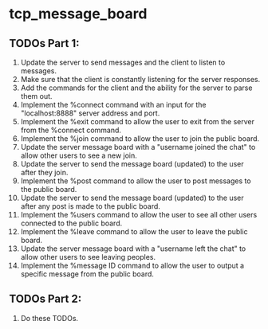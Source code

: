 # tcp_message_board
## TODOs Part 1:
1. Update the server to send messages and the client to listen to messages.
2. Make sure that the client is constantly listening for the server responses.
3. Add the commands for the client and the ability for the server to parse them out.
4. Implement the %connect command with an input for the "localhost:8888" server address and port.
5. Implement the %exit command to allow the user to exit from the server from the %connect command.
6. Implement the %join command to allow the user to join the public board.
7. Update the server message board with a "username joined the chat" to allow other users to see a new join.
8. Update the server to send the message board (updated) to the user after they join.
9. Implement the %post command to allow the user to post messages to the public board.
10. Update the server to send the message board (updated) to the user after any post is made to the public board.
11. Implement the %users command to allow the user to see all other users connected to the public board.
12. Implement the %leave command to allow the user to leave the public board.
13. Update the server message board with a "username left the chat" to allow other users to see leaving peoples.
14. Implement the %message ID command to allow the user to output a specific message from the public board.
## TODOs Part 2:
1. Do these TODOs.